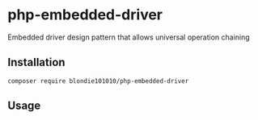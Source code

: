 # php-embedded-driver
Embedded driver design pattern that allows universal operation chaining

## Installation
    composer require blondie101010/php-embedded-driver

## Usage
